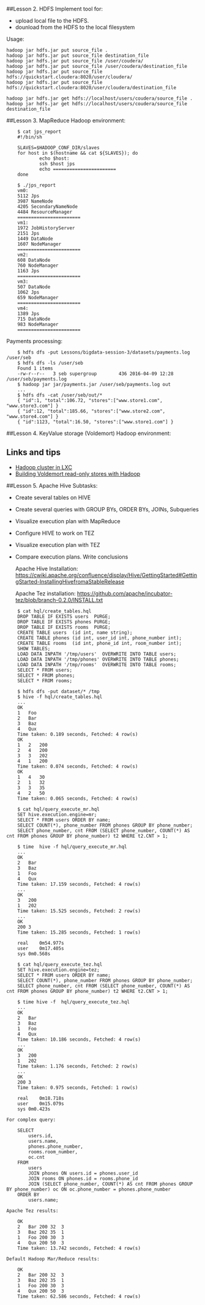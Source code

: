 ##Lesson 2. HDFS
Implement tool for:
- upload local file to the HDFS.
- dounload from the HDFS to the local filesystem

Usage:

	hadoop jar hdfs.jar put source_file .
	hadoop jar hdfs.jar put source_file destination_file
	hadoop jar hdfs.jar put source_file /user/coudera/
	hadoop jar hdfs.jar put source_file /user/coudera/destination_file
	hadoop jar hdfs.jar put source_file hdfs://quickstart.cloudera:8020/user/cloudera/
	hadoop jar hdfs.jar put source_file hdfs://quickstart.cloudera:8020/user/cloudera/destination_file

	hadoop jar hdfs.jar get hdfs://localhost/users/coudera/source_file .
	hadoop jar hdfs.jar get hdfs://localhost/users/coudera/source_file destination_file

##Lesson 3. MapReduce
Hadoop environment:
```
	$ cat jps_report
	#!/bin/sh

	SLAVES=$HADOOP_CONF_DIR/slaves
	for host in $(hostname && cat ${SLAVES}); do
    		echo $host:
    		ssh $host jps
    		echo =======================
	done

	$ ./jps_report
	vm0:
	5112 Jps
	3987 NameNode
	4205 SecondaryNameNode
	4484 ResourceManager
	=======================
	vm1:
	1972 JobHistoryServer
	2151 Jps
	1449 DataNode
	1607 NodeManager
	=======================
	vm2:
	608 DataNode
	760 NodeManager
	1163 Jps
	=======================
	vm3:
	507 DataNode
	1062 Jps
	659 NodeManager
	=======================
	vm4:
	1389 Jps
	715 DataNode
	983 NodeManager
	=======================
```
Payments processing:
```
	$ hdfs dfs -put Lessons/bigdata-session-3/datasets/payments.log /user/seb
	$ hdfs dfs -ls /user/seb
	Found 1 items
	-rw-r--r--   3 seb supergroup        436 2016-04-09 12:28 /user/seb/payments.log
	$ hadoop jar jar/payments.jar /user/seb/payments.log out
	...
	$ hdfs dfs -cat /user/seb/out/*
	{ "id":1, "total":106.72, "stores":["www.store1.com", "www.store3.com"] }
	{ "id":12, "total":185.66, "stores":["www.store2.com", "www.store4.com"] }
	{ "id":1123, "total":16.50, "stores":["www.store1.com"] }
```
##Lesson 4. KeyValue storage (Voldemort)
Hadoop environment:

## Links and tips
- [Hadoop cluster in LXC](https://ofirm.wordpress.com/2014/01/05/creating-a-virtualized-fully-distributed-hadoop-cluster-using-linux-containers/)
- [Building Voldemort read-only stores with Hadoop](http://blog.intelligencecomputing.io/cloud/487/repostbuilding-voldemort-read-only-stores-with-hadoop)



##Lesson 5. Apache Hive
Subtasks:
- Create several tables on HIVE
- Create several queries with GROUP BYs, ORDER BYs, JOINs, Subqueries
- Visualize execution plan with MapReduce
- Configure HIVE to work on TEZ
- Visualize execution plan with TEZ
- Compare execution plans. Write conclusions

	Apache Hive Installation:
	https://cwiki.apache.org/confluence/display/Hive/GettingStarted#GettingStarted-InstallingHivefromaStableRelease

	Apache Tez installation:
	https://github.com/apache/incubator-tez/blob/branch-0.2.0/INSTALL.txt

```
	$ cat hql/create_tables.hql
	DROP TABLE IF EXISTS users  PURGE;
	DROP TABLE IF EXISTS phones PURGE;
	DROP TABLE IF EXISTS rooms  PURGE;
	CREATE TABLE users  (id int, name string);
	CREATE TABLE phones (id int, user_id int, phone_number int);
	CREATE TABLE rooms  (id int, phone_id int, room_number int);
	SHOW TABLES;
	LOAD DATA INPATH '/tmp/users'  OVERWRITE INTO TABLE users;
	LOAD DATA INPATH '/tmp/phones' OVERWRITE INTO TABLE phones;
	LOAD DATA INPATH '/tmp/rooms'  OVERWRITE INTO TABLE rooms;
	SELECT * FROM users;
	SELECT * FROM phones;
	SELECT * FROM rooms;
```

```
	$ hdfs dfs -put dataset/* /tmp
	$ hive -f hql/create_tables.hql
	...
	OK
	1	Foo
	2	Bar
	3	Baz
	4	Qux
	Time taken: 0.189 seconds, Fetched: 4 row(s)
	OK
	1	2	200
	2	4	200
	3	3	202
	4	1	200
	Time taken: 0.074 seconds, Fetched: 4 row(s)
	OK
	1	4	30
	2	1	32
	3	3	35
	4	2	50
	Time taken: 0.065 seconds, Fetched: 4 row(s)
```

```
	$ cat hql/query_execute_mr.hql
	SET hive.execution.engine=mr;
	SELECT * FROM users ORDER BY name;
	SELECT COUNT(*), phone_number FROM phones GROUP BY phone_number;
	SELECT phone_number, cnt FROM (SELECT phone_number, COUNT(*) AS cnt FROM phones GROUP BY phone_number) t2 WHERE t2.CNT > 1;
```
```
	$ time  hive -f hql/query_execute_mr.hql
	...
	OK
	2	Bar
	3	Baz
	1	Foo
	4	Qux
	Time taken: 17.159 seconds, Fetched: 4 row(s)
	...
	OK
	3	200
	1	202
	Time taken: 15.525 seconds, Fetched: 2 row(s)
	...
	OK
	200	3
	Time taken: 15.285 seconds, Fetched: 1 row(s)

	real	0m54.977s
	user	0m17.405s
	sys	0m0.568s
```

```
	$ cat hql/query_execute_tez.hql
	SET hive.execution.engine=tez;
	SELECT * FROM users ORDER BY name;
	SELECT COUNT(*), phone_number FROM phones GROUP BY phone_number;
	SELECT phone_number, cnt FROM (SELECT phone_number, COUNT(*) AS cnt FROM phones GROUP BY phone_number) t2 WHERE t2.CNT > 1;
```
```
	$ time hive -f  hql/query_execute_tez.hql
	...
	OK
	2	Bar
	3	Baz
	1	Foo
	4	Qux
	Time taken: 10.186 seconds, Fetched: 4 row(s)
	...
	OK
	3	200
	1	202
	Time taken: 1.176 seconds, Fetched: 2 row(s)
	...
	OK
	200	3
	Time taken: 0.975 seconds, Fetched: 1 row(s)

	real	0m18.718s
	user	0m15.079s
	sys	0m0.423s
```

	For complex query:
```
	SELECT 
	    users.id, 
	    users.name, 
	    phones.phone_number, 
	    rooms.room_number,
	    oc.cnt
	FROM 
	    users 
	    JOIN phones ON users.id = phones.user_id 
	    JOIN rooms ON phones.id = rooms.phone_id
	    JOIN (SELECT phone_number, COUNT(*) AS cnt FROM phones GROUP BY phone_number) oc ON oc.phone_number = phones.phone_number
	ORDER BY 
	    users.name;
```
    Apache Tez results:
```
	OK
	2	Bar	200	32	3
	3	Baz	202	35	1
	1	Foo	200	30	3
	4	Qux	200	50	3
	Time taken: 13.742 seconds, Fetched: 4 row(s)
```
    Default Hadoop Mar/Reduce results:
```
	OK
	2	Bar	200	32	3
	3	Baz	202	35	1
	1	Foo	200	30	3
	4	Qux	200	50	3
	Time taken: 62.586 seconds, Fetched: 4 row(s)

```
